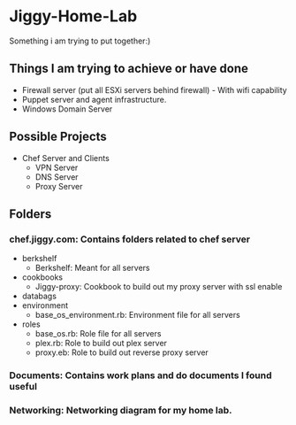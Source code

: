 # Jiggy-Home-Lab

Something i am trying to put together:)

## Things I am trying to achieve or have done

* Firewall server (put all ESXi servers behind firewall) - With wifi capability
* Puppet server and agent infrastructure.
* Windows Domain Server

## Possible Projects

* Chef Server and Clients
  * VPN Server
  * DNS Server
  * Proxy Server

## Folders

### chef.jiggy.com: Contains folders related to chef server

* berkshelf
  * Berkshelf: Meant for all servers
* cookbooks
  * Jiggy-proxy: Cookbook to build out my proxy server with ssl enable
* databags
* environment
  * base_os_environment.rb: Environment file for all servers
* roles
  * base_os.rb: Role file for all servers
  * plex.rb: Role to build out plex server
  * proxy.eb: Role to build out reverse proxy server

### Documents: Contains work plans and do documents I found useful

### Networking: Networking diagram for my home lab.
